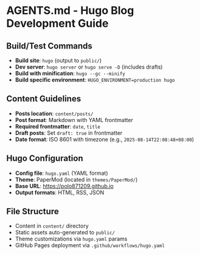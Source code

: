 # AGENTS.md - Hugo Blog Development Guide

## Build/Test Commands
- **Build site**: `hugo` (output to `public/`)
- **Dev server**: `hugo server` or `hugo serve -D` (includes drafts)
- **Build with minification**: `hugo --gc --minify`
- **Build specific environment**: `HUGO_ENVIRONMENT=production hugo`

## Content Guidelines
- **Posts location**: `content/posts/`
- **Post format**: Markdown with YAML frontmatter
- **Required frontmatter**: `date`, `title`
- **Draft posts**: Set `draft: true` in frontmatter
- **Date format**: ISO 8601 with timezone (e.g., `2025-08-14T22:08:48+08:00`)

## Hugo Configuration
- **Config file**: `hugo.yaml` (YAML format)
- **Theme**: PaperMod (located in `themes/PaperMod/`)
- **Base URL**: https://polo871209.github.io
- **Output formats**: HTML, RSS, JSON

## File Structure
- Content in `content/` directory
- Static assets auto-generated to `public/`
- Theme customizations via `hugo.yaml` params
- GitHub Pages deployment via `.github/workflows/hugo.yaml`